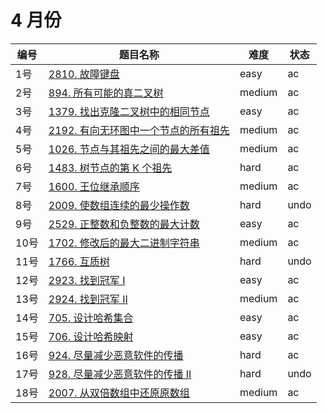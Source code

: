 # 4 月份

**编号**|**题目名称**|**难度**|**状态**
--------|------------|--------|--------
1号|[2810. 故障键盘](./第1题%202810.%20故障键盘)|easy|ac
2号|[894. 所有可能的真二叉树](./第2题%20894.%20所有可能的真二叉树)|medium|ac
3号|[1379. 找出克隆二叉树中的相同节点](./第3题%201379.%20找出克隆二叉树中的相同节点)|easy|ac
4号|[2192. 有向无环图中一个节点的所有祖先](./第4题%202192.%20有向无环图中一个节点的所有祖先)|medium|ac
5号|[1026. 节点与其祖先之间的最大差值](./第5题%201026.%20节点与其祖先之间的最大差值)|medium|ac
6号|[1483. 树节点的第 K 个祖先](./第6题%201483.%20树节点的第%20K%20个祖先)|hard|ac
7号|[1600. 王位继承顺序](./第7题%201600.%20王位继承顺序)|medium|ac
8号|[2009. 使数组连续的最少操作数](./第8题%202009.%20使数组连续的最少操作数)|hard|undo
9号|[2529. 正整数和负整数的最大计数](./第9题%202529.%20正整数和负整数的最大计数)|easy|ac
10号|[1702. 修改后的最大二进制字符串](./第10题%201702.%20修改后的最大二进制字符串)|medium|ac
11号|[1766. 互质树](./第11题%201766.%20互质树)|hard|undo
12号|[2923. 找到冠军 I](./第12题%202923.%20找到冠军%20I)|easy|ac
13号|[2924. 找到冠军 II](./第13题%202924.%20找到冠军%20II)|medium|ac
14号|[705. 设计哈希集合](./第14题%20705.%20设计哈希集合)|easy|ac
15号|[706. 设计哈希映射](./第15题%20706.%20设计哈希映射)|easy|ac
16号|[924. 尽量减少恶意软件的传播](./第16题%20924.%20尽量减少恶意软件的传播)|hard|ac
17号|[928. 尽量减少恶意软件的传播 II](./第17题%20928.%20尽量减少恶意软件的传播%20II)|hard|undo
18号|[2007. 从双倍数组中还原原数组](./第18题%202007.%20从双倍数组中还原原数组)|medium|ac
